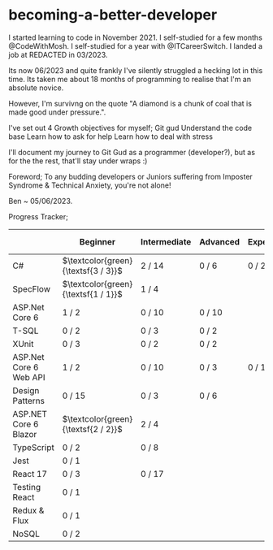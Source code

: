 # becoming-a-better-developer


I started learning to code in November 2021. 
I self-studied for a few months @CodeWithMosh. 
I self-studied for a year with @ITCareerSwitch. 
I landed a job at REDACTED in 03/2023.
    
Its now 06/2023 and quite frankly I've silently struggled a hecking lot in this time.
Its taken me about 18 months of programming to realise that I'm an absolute novice.  
  
However, I'm survivng on the quote "A diamond is a chunk of coal that is made good under pressure.".

I've set out 4 Growth objectives for myself; 
  Git gud 
  Understand the code base
  Learn how to ask for help
  Learn how to deal with stress

I'll document my journey to Git Gud as a programmer (developer?), 
  but as for the the rest, that'll stay under wraps :) 
  

  Foreword;  To any budding developers or Juniors suffering from Imposter Syndrome & Technical Anxiety, you're not alone! 
 
Ben ~ 05/06/2023. 


Progress Tracker; 

|                         | Beginner | Intermediate | Advanced | Expert | Time (Hrs) |
|-------------------------|----------|--------------|----------|--------|------------|
| C#                      |  $\textcolor{green}{\textsf{3 / 3}}$   | 2 / 14       | 0 / 6    |  0 / 2 |   96       |
| SpecFlow                |  $\textcolor{green}{\textsf{1 / 1}}$   | 1 / 4        |          |        |   76       |
| ASP.Net Core 6          | 1 / 2    | 0 / 10       | 0 / 10   |        |   5        |
| T-SQL                   | 0 / 2    | 0 / 3        | 0 / 2    |        |   19       |
| XUnit                   | 0 / 3    | 0 / 2        | 0 / 2    |        |   13       |
| ASP.Net Core 6 Web API  | 1 / 2    | 0 / 10       | 0 / 3    | 0 / 1  |   64       |
| Design Patterns         | 0 / 15   | 0 / 3        | 0 / 6    |        |   15       |
| ASP.NET Core 6 Blazor   |  $\textcolor{green}{\textsf{2 / 2}}$   | 2 / 4        |          |        |   14       |
| TypeScript              | 0 / 2    | 0 / 8        |          |        |   16       |
| Jest                    | 0 / 1    |              |          |        |   2        |
| React 17                | 0 / 3    | 0 / 17       |          |        |   38       |
| Testing React           | 0 / 1    |              |          |        |   2        |
| Redux & Flux            | 0 / 1    |              |          |        |   3        |
| NoSQL                   | 0 / 2    |              |          |        |   3        |
